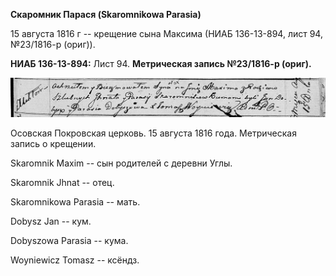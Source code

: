 **Скаромник Парася (Skaromnikowa Parasia)**

15 августа 1816 г -- крещение сына Максима (НИАБ 136-13-894, лист 94,
№23/1816-р (ориг)).

**НИАБ 136-13-894:** Лист 94. **Метрическая запись №23/1816-р (ориг).**

![](./media/2e16ff67afca97c3f926a0842a287606e2c6bde4.png)

Осовская Покровская церковь. 15 августа 1816 года. Метрическая запись о
крещении.

Skaromnik Maxim -- сын родителей с деревни Углы.

Skaromnik Jhnat -- отец.

Skaromnikowa Parasia -- мать.

Dobysz Jan -- кум.

Dobyszowa Parasia -- кума.

Woyniewicz Tomasz -- ксёндз.
